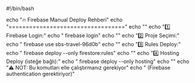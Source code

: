 #!/bin/bash

echo "🔥 Firebase Manual Deploy Rehberi"
echo "=================================="
echo ""
echo "1️⃣ Firebase Login:"
echo "   firebase login"
echo ""
echo "2️⃣ Proje Seçimi:"
echo "   firebase use sbs-travel-96d0b"
echo ""
echo "3️⃣ Rules Deploy:"
echo "   firebase deploy --only firestore:rules"
echo ""
echo "4️⃣ Hosting Deploy (isteğe bağlı):"
echo "   firebase deploy --only hosting"
echo ""
echo "⚠️  NOT: Bu komutları elle çalıştırmanız gerekiyor"
echo "   (Firebase authentication gerektiriyor)"
